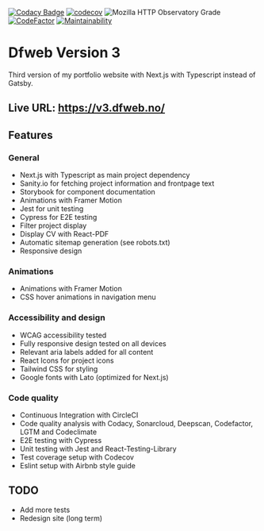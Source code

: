 [![Codacy Badge](https://app.codacy.com/project/badge/Grade/129bf1165c3a455fadb43ddf5f67e1bd)](https://www.codacy.com/gh/w3bdesign/dfweb-v3/dashboard?utm_source=github.com&utm_medium=referral&utm_content=w3bdesign/dfweb-v3&utm_campaign=Badge_Grade)
[![codecov](https://codecov.io/gh/w3bdesign/dfweb-v3/branch/master/graph/badge.svg?token=VML3KNGO0N)](https://codecov.io/gh/w3bdesign/dfweb-v3)
![Mozilla HTTP Observatory Grade](https://img.shields.io/mozilla-observatory/grade-score/v3.dfweb.no)
[![CodeFactor](https://www.codefactor.io/repository/github/w3bdesign/dfweb-v3/badge)](https://www.codefactor.io/repository/github/w3bdesign/dfweb-v3)
[![Maintainability](https://api.codeclimate.com/v1/badges/ffcd837a61db13b9630e/maintainability)](https://codeclimate.com/github/w3bdesign/dfweb-v3/maintainability)

# Dfweb Version 3

Third version of my portfolio website with Next.js with Typescript instead of Gatsby.

## Live URL: <https://v3.dfweb.no/>

## Features

### General

-   Next.js with Typescript as main project dependency
-   Sanity.io for fetching project information and frontpage text
-   Storybook for component documentation
-   Animations with Framer Motion
-   Jest for unit testing
-   Cypress for E2E testing
-   Filter project display
-   Display CV with React-PDF
-   Automatic sitemap generation (see robots.txt)
-   Responsive design

### Animations

-   Animations with Framer Motion
-   CSS hover animations in navigation menu

### Accessibility and design

-   WCAG accessibility tested
-   Fully responsive design tested on all devices
-   Relevant aria labels added for all content
-   React Icons for project icons
-   Tailwind CSS for styling
-   Google fonts with Lato (optimized for Next.js)

### Code quality

-   Continuous Integration with CircleCI
-   Code quality analysis with Codacy, Sonarcloud, Deepscan, Codefactor, LGTM and Codeclimate
-   E2E testing with Cypress
-   Unit testing with Jest and React-Testing-Library
-   Test coverage setup with Codecov
-   Eslint setup with Airbnb style guide

## TODO

-   Add more tests
-   Redesign site (long term)
